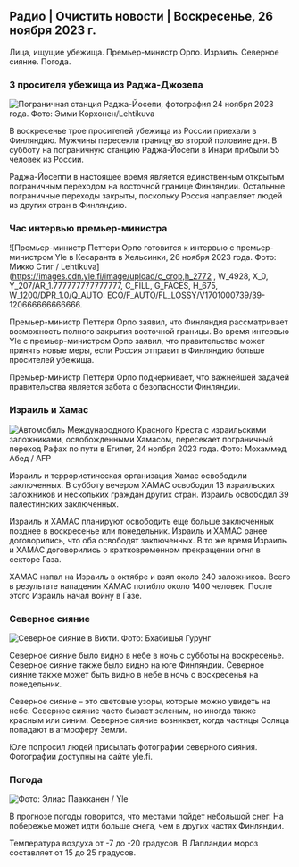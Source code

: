 Радио \| Очистить новости \| Воскресенье, 26 ноября 2023 г.
---------------------------------------------

Лица, ищущие убежища. Премьер-министр Орпо. Израиль. Северное сияние. Погода.

### 3 просителя убежища из Раджа-Джозепа

![Пограничная станция Раджа-Йосепи, фотография 24 ноября 2023 года. Фото: Эмми Корхонен/Lehtikuva](https://images.cdn.yle.fi/image/upload/c_crop,h_2880,w_5120,x_0,y_424/ar_1.7777777777777777,c_fill,g_faces,h_675,w_1200/dpr_1.0/q_auto:eco/f_auto/fl_lossy/v1700842179/39-120631365609f1502057)

В воскресенье трое просителей убежища из России приехали в Финляндию. Мужчины пересекли границу во второй половине дня. В субботу на пограничную станцию Раджа-Йосепи в Инари прибыли 55 человек из России.

Раджа-Йосеппи в настоящее время является единственным открытым пограничным переходом на восточной границе Финляндии. Остальные пограничные переходы закрыты, поскольку Россия направляет людей из других стран в Финляндию.

### Час интервью премьер-министра

![Премьер-министр Петтери Орпо готовится к интервью с премьер-министром Yle в Кесаранта в Хельсинки, 26 ноября 2023 года. Фото: Микко Стиг / Lehtikuva](https://images.cdn.yle.fi/image/upload/c_crop,h_2772 , W_4928, X_0, Y_207/AR_1.777777777777777, C_FILL, G_FACES, H_675, W_1200/DPR_1.0/Q_AUTO: ECO/F_AUTO/FL_LOSSY/V1701000739/39-120666666666666.

Премьер-министр Петтери Орпо заявил, что Финляндия рассматривает возможность полного закрытия восточной границы. Во время интервью Yle с премьер-министром Орпо заявил, что правительство может принять новые меры, если Россия отправит в Финляндию больше просителей убежища.

Премьер-министр Петтери Орпо подчеркивает, что важнейшей задачей правительства является забота о безопасности Финляндии.

### Израиль и Хамас

![Автомобиль Международного Красного Креста с израильскими заложниками, освобожденными Хамасом, пересекает пограничный переход Рафах по пути в Египет, 24 ноября 2023 года. Фото: Мохаммед Абед / AFP](https://images.cdn.yle.fi/image/upload/c_crop,h_2079,w_3696,x_0,y_366/ar_1.7777777777777777,c_fill,g_faces,h_675,w_1200/dpr_1.0/q_auto:eco/f_auto/fl_lossy/v1700849015/39-12064636560e4e1a0ebe)

Израиль и террористическая организация Хамас освободили заключенных. В субботу вечером ХАМАС освободил 13 израильских заложников и нескольких граждан других стран. Израиль освободил 39 палестинских заключенных.

Израиль и ХАМАС планируют освободить еще больше заключенных позднее в воскресенье или понедельник. Израиль и ХАМАС ранее договорились, что оба освободят заключенных. В то же время Израиль и ХАМАС договорились о кратковременном прекращении огня в секторе Газа.

ХАМАС напал на Израиль в октябре и взял около 240 заложников. Всего в результате нападения ХАМАС погибло около 1400 человек. После этого Израиль начал войну в Газе.

### Северное сияние

![Северное сияние в Вихти. Фото: Бхабишья Гурунг](https://images.cdn.yle.fi/image/upload/c_crop,h_360,w_640,x_0,y_443/ar_1.777777777777777,c_fill,g_faces,h_675,w_1200/dpr_1.0/q_auto:eco/f_auto/fl_lossy/v1700996219/39-120676065630ab4cbda3)

Северное сияние было видно в небе в ночь с субботы на воскресенье. Северное сияние также было видно на юге Финляндии. Северное сияние также может быть видно в небе в ночь с воскресенья на понедельник.

Северное сияние – это световые узоры, которые можно увидеть на небе. Северное сияние часто бывает зеленым, но иногда также красным или синим. Северное сияние возникает, когда частицы Солнца попадают в атмосферу Земли.

Юле попросил людей присылать фотографии северного сияния. Фотографии доступны на сайте yle.fi.

### Погода

![ Фото: Элиас Паакканен / Yle](https://images.cdn.yle.fi/image/upload/c_crop,h_1080,w_1919,x_0,y_0/ar_1.7777777777777777,c_fill,g_faces,h_675,w_1200/dpr_1.0/q_auto:eco/f_auto/fl_lossy/v1701007097/39-120685165634edcb0ac7)

В прогнозе погоды говорится, что местами пойдет небольшой снег. На побережье может идти больше снега, чем в других частях Финляндии.

Температура воздуха от -7 до -20 градусов. В Лапландии мороз составляет от 15 до 25 градусов.